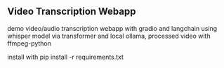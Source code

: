## Video Transcription Webapp

demo video/audio transcription webapp with gradio and langchain using whisper model via transformer and local ollama, processed video with ffmpeg-python

install with pip install -r requirements.txt